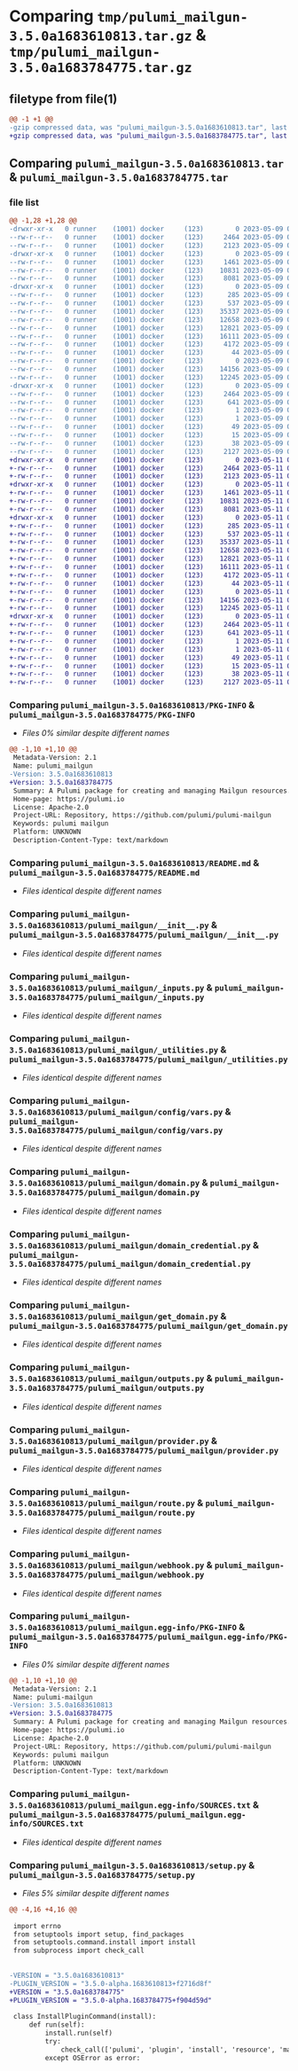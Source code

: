 # Comparing `tmp/pulumi_mailgun-3.5.0a1683610813.tar.gz` & `tmp/pulumi_mailgun-3.5.0a1683784775.tar.gz`

## filetype from file(1)

```diff
@@ -1 +1 @@
-gzip compressed data, was "pulumi_mailgun-3.5.0a1683610813.tar", last modified: Tue May  9 05:49:51 2023, max compression
+gzip compressed data, was "pulumi_mailgun-3.5.0a1683784775.tar", last modified: Thu May 11 06:09:31 2023, max compression
```

## Comparing `pulumi_mailgun-3.5.0a1683610813.tar` & `pulumi_mailgun-3.5.0a1683784775.tar`

### file list

```diff
@@ -1,28 +1,28 @@
-drwxr-xr-x   0 runner    (1001) docker     (123)        0 2023-05-09 05:49:51.554716 pulumi_mailgun-3.5.0a1683610813/
--rw-r--r--   0 runner    (1001) docker     (123)     2464 2023-05-09 05:49:51.554716 pulumi_mailgun-3.5.0a1683610813/PKG-INFO
--rw-r--r--   0 runner    (1001) docker     (123)     2123 2023-05-09 05:49:51.000000 pulumi_mailgun-3.5.0a1683610813/README.md
-drwxr-xr-x   0 runner    (1001) docker     (123)        0 2023-05-09 05:49:51.550716 pulumi_mailgun-3.5.0a1683610813/pulumi_mailgun/
--rw-r--r--   0 runner    (1001) docker     (123)     1461 2023-05-09 05:49:51.000000 pulumi_mailgun-3.5.0a1683610813/pulumi_mailgun/__init__.py
--rw-r--r--   0 runner    (1001) docker     (123)    10831 2023-05-09 05:49:51.000000 pulumi_mailgun-3.5.0a1683610813/pulumi_mailgun/_inputs.py
--rw-r--r--   0 runner    (1001) docker     (123)     8081 2023-05-09 05:49:51.000000 pulumi_mailgun-3.5.0a1683610813/pulumi_mailgun/_utilities.py
-drwxr-xr-x   0 runner    (1001) docker     (123)        0 2023-05-09 05:49:51.554716 pulumi_mailgun-3.5.0a1683610813/pulumi_mailgun/config/
--rw-r--r--   0 runner    (1001) docker     (123)      285 2023-05-09 05:49:51.000000 pulumi_mailgun-3.5.0a1683610813/pulumi_mailgun/config/__init__.py
--rw-r--r--   0 runner    (1001) docker     (123)      537 2023-05-09 05:49:51.000000 pulumi_mailgun-3.5.0a1683610813/pulumi_mailgun/config/vars.py
--rw-r--r--   0 runner    (1001) docker     (123)    35337 2023-05-09 05:49:51.000000 pulumi_mailgun-3.5.0a1683610813/pulumi_mailgun/domain.py
--rw-r--r--   0 runner    (1001) docker     (123)    12658 2023-05-09 05:49:51.000000 pulumi_mailgun-3.5.0a1683610813/pulumi_mailgun/domain_credential.py
--rw-r--r--   0 runner    (1001) docker     (123)    12821 2023-05-09 05:49:51.000000 pulumi_mailgun-3.5.0a1683610813/pulumi_mailgun/get_domain.py
--rw-r--r--   0 runner    (1001) docker     (123)    16111 2023-05-09 05:49:51.000000 pulumi_mailgun-3.5.0a1683610813/pulumi_mailgun/outputs.py
--rw-r--r--   0 runner    (1001) docker     (123)     4172 2023-05-09 05:49:51.000000 pulumi_mailgun-3.5.0a1683610813/pulumi_mailgun/provider.py
--rw-r--r--   0 runner    (1001) docker     (123)       44 2023-05-09 05:49:51.000000 pulumi_mailgun-3.5.0a1683610813/pulumi_mailgun/pulumi-plugin.json
--rw-r--r--   0 runner    (1001) docker     (123)        0 2023-05-09 05:49:51.000000 pulumi_mailgun-3.5.0a1683610813/pulumi_mailgun/py.typed
--rw-r--r--   0 runner    (1001) docker     (123)    14156 2023-05-09 05:49:51.000000 pulumi_mailgun-3.5.0a1683610813/pulumi_mailgun/route.py
--rw-r--r--   0 runner    (1001) docker     (123)    12245 2023-05-09 05:49:51.000000 pulumi_mailgun-3.5.0a1683610813/pulumi_mailgun/webhook.py
-drwxr-xr-x   0 runner    (1001) docker     (123)        0 2023-05-09 05:49:51.554716 pulumi_mailgun-3.5.0a1683610813/pulumi_mailgun.egg-info/
--rw-r--r--   0 runner    (1001) docker     (123)     2464 2023-05-09 05:49:51.000000 pulumi_mailgun-3.5.0a1683610813/pulumi_mailgun.egg-info/PKG-INFO
--rw-r--r--   0 runner    (1001) docker     (123)      641 2023-05-09 05:49:51.000000 pulumi_mailgun-3.5.0a1683610813/pulumi_mailgun.egg-info/SOURCES.txt
--rw-r--r--   0 runner    (1001) docker     (123)        1 2023-05-09 05:49:51.000000 pulumi_mailgun-3.5.0a1683610813/pulumi_mailgun.egg-info/dependency_links.txt
--rw-r--r--   0 runner    (1001) docker     (123)        1 2023-05-09 05:49:51.000000 pulumi_mailgun-3.5.0a1683610813/pulumi_mailgun.egg-info/not-zip-safe
--rw-r--r--   0 runner    (1001) docker     (123)       49 2023-05-09 05:49:51.000000 pulumi_mailgun-3.5.0a1683610813/pulumi_mailgun.egg-info/requires.txt
--rw-r--r--   0 runner    (1001) docker     (123)       15 2023-05-09 05:49:51.000000 pulumi_mailgun-3.5.0a1683610813/pulumi_mailgun.egg-info/top_level.txt
--rw-r--r--   0 runner    (1001) docker     (123)       38 2023-05-09 05:49:51.554716 pulumi_mailgun-3.5.0a1683610813/setup.cfg
--rw-r--r--   0 runner    (1001) docker     (123)     2127 2023-05-09 05:49:51.000000 pulumi_mailgun-3.5.0a1683610813/setup.py
+drwxr-xr-x   0 runner    (1001) docker     (123)        0 2023-05-11 06:09:31.527633 pulumi_mailgun-3.5.0a1683784775/
+-rw-r--r--   0 runner    (1001) docker     (123)     2464 2023-05-11 06:09:31.527633 pulumi_mailgun-3.5.0a1683784775/PKG-INFO
+-rw-r--r--   0 runner    (1001) docker     (123)     2123 2023-05-11 06:09:31.000000 pulumi_mailgun-3.5.0a1683784775/README.md
+drwxr-xr-x   0 runner    (1001) docker     (123)        0 2023-05-11 06:09:31.527633 pulumi_mailgun-3.5.0a1683784775/pulumi_mailgun/
+-rw-r--r--   0 runner    (1001) docker     (123)     1461 2023-05-11 06:09:31.000000 pulumi_mailgun-3.5.0a1683784775/pulumi_mailgun/__init__.py
+-rw-r--r--   0 runner    (1001) docker     (123)    10831 2023-05-11 06:09:31.000000 pulumi_mailgun-3.5.0a1683784775/pulumi_mailgun/_inputs.py
+-rw-r--r--   0 runner    (1001) docker     (123)     8081 2023-05-11 06:09:31.000000 pulumi_mailgun-3.5.0a1683784775/pulumi_mailgun/_utilities.py
+drwxr-xr-x   0 runner    (1001) docker     (123)        0 2023-05-11 06:09:31.527633 pulumi_mailgun-3.5.0a1683784775/pulumi_mailgun/config/
+-rw-r--r--   0 runner    (1001) docker     (123)      285 2023-05-11 06:09:31.000000 pulumi_mailgun-3.5.0a1683784775/pulumi_mailgun/config/__init__.py
+-rw-r--r--   0 runner    (1001) docker     (123)      537 2023-05-11 06:09:31.000000 pulumi_mailgun-3.5.0a1683784775/pulumi_mailgun/config/vars.py
+-rw-r--r--   0 runner    (1001) docker     (123)    35337 2023-05-11 06:09:31.000000 pulumi_mailgun-3.5.0a1683784775/pulumi_mailgun/domain.py
+-rw-r--r--   0 runner    (1001) docker     (123)    12658 2023-05-11 06:09:31.000000 pulumi_mailgun-3.5.0a1683784775/pulumi_mailgun/domain_credential.py
+-rw-r--r--   0 runner    (1001) docker     (123)    12821 2023-05-11 06:09:31.000000 pulumi_mailgun-3.5.0a1683784775/pulumi_mailgun/get_domain.py
+-rw-r--r--   0 runner    (1001) docker     (123)    16111 2023-05-11 06:09:31.000000 pulumi_mailgun-3.5.0a1683784775/pulumi_mailgun/outputs.py
+-rw-r--r--   0 runner    (1001) docker     (123)     4172 2023-05-11 06:09:31.000000 pulumi_mailgun-3.5.0a1683784775/pulumi_mailgun/provider.py
+-rw-r--r--   0 runner    (1001) docker     (123)       44 2023-05-11 06:09:31.000000 pulumi_mailgun-3.5.0a1683784775/pulumi_mailgun/pulumi-plugin.json
+-rw-r--r--   0 runner    (1001) docker     (123)        0 2023-05-11 06:09:31.000000 pulumi_mailgun-3.5.0a1683784775/pulumi_mailgun/py.typed
+-rw-r--r--   0 runner    (1001) docker     (123)    14156 2023-05-11 06:09:31.000000 pulumi_mailgun-3.5.0a1683784775/pulumi_mailgun/route.py
+-rw-r--r--   0 runner    (1001) docker     (123)    12245 2023-05-11 06:09:31.000000 pulumi_mailgun-3.5.0a1683784775/pulumi_mailgun/webhook.py
+drwxr-xr-x   0 runner    (1001) docker     (123)        0 2023-05-11 06:09:31.527633 pulumi_mailgun-3.5.0a1683784775/pulumi_mailgun.egg-info/
+-rw-r--r--   0 runner    (1001) docker     (123)     2464 2023-05-11 06:09:31.000000 pulumi_mailgun-3.5.0a1683784775/pulumi_mailgun.egg-info/PKG-INFO
+-rw-r--r--   0 runner    (1001) docker     (123)      641 2023-05-11 06:09:31.000000 pulumi_mailgun-3.5.0a1683784775/pulumi_mailgun.egg-info/SOURCES.txt
+-rw-r--r--   0 runner    (1001) docker     (123)        1 2023-05-11 06:09:31.000000 pulumi_mailgun-3.5.0a1683784775/pulumi_mailgun.egg-info/dependency_links.txt
+-rw-r--r--   0 runner    (1001) docker     (123)        1 2023-05-11 06:09:31.000000 pulumi_mailgun-3.5.0a1683784775/pulumi_mailgun.egg-info/not-zip-safe
+-rw-r--r--   0 runner    (1001) docker     (123)       49 2023-05-11 06:09:31.000000 pulumi_mailgun-3.5.0a1683784775/pulumi_mailgun.egg-info/requires.txt
+-rw-r--r--   0 runner    (1001) docker     (123)       15 2023-05-11 06:09:31.000000 pulumi_mailgun-3.5.0a1683784775/pulumi_mailgun.egg-info/top_level.txt
+-rw-r--r--   0 runner    (1001) docker     (123)       38 2023-05-11 06:09:31.527633 pulumi_mailgun-3.5.0a1683784775/setup.cfg
+-rw-r--r--   0 runner    (1001) docker     (123)     2127 2023-05-11 06:09:31.000000 pulumi_mailgun-3.5.0a1683784775/setup.py
```

### Comparing `pulumi_mailgun-3.5.0a1683610813/PKG-INFO` & `pulumi_mailgun-3.5.0a1683784775/PKG-INFO`

 * *Files 0% similar despite different names*

```diff
@@ -1,10 +1,10 @@
 Metadata-Version: 2.1
 Name: pulumi_mailgun
-Version: 3.5.0a1683610813
+Version: 3.5.0a1683784775
 Summary: A Pulumi package for creating and managing Mailgun resources.
 Home-page: https://pulumi.io
 License: Apache-2.0
 Project-URL: Repository, https://github.com/pulumi/pulumi-mailgun
 Keywords: pulumi mailgun
 Platform: UNKNOWN
 Description-Content-Type: text/markdown
```

### Comparing `pulumi_mailgun-3.5.0a1683610813/README.md` & `pulumi_mailgun-3.5.0a1683784775/README.md`

 * *Files identical despite different names*

### Comparing `pulumi_mailgun-3.5.0a1683610813/pulumi_mailgun/__init__.py` & `pulumi_mailgun-3.5.0a1683784775/pulumi_mailgun/__init__.py`

 * *Files identical despite different names*

### Comparing `pulumi_mailgun-3.5.0a1683610813/pulumi_mailgun/_inputs.py` & `pulumi_mailgun-3.5.0a1683784775/pulumi_mailgun/_inputs.py`

 * *Files identical despite different names*

### Comparing `pulumi_mailgun-3.5.0a1683610813/pulumi_mailgun/_utilities.py` & `pulumi_mailgun-3.5.0a1683784775/pulumi_mailgun/_utilities.py`

 * *Files identical despite different names*

### Comparing `pulumi_mailgun-3.5.0a1683610813/pulumi_mailgun/config/vars.py` & `pulumi_mailgun-3.5.0a1683784775/pulumi_mailgun/config/vars.py`

 * *Files identical despite different names*

### Comparing `pulumi_mailgun-3.5.0a1683610813/pulumi_mailgun/domain.py` & `pulumi_mailgun-3.5.0a1683784775/pulumi_mailgun/domain.py`

 * *Files identical despite different names*

### Comparing `pulumi_mailgun-3.5.0a1683610813/pulumi_mailgun/domain_credential.py` & `pulumi_mailgun-3.5.0a1683784775/pulumi_mailgun/domain_credential.py`

 * *Files identical despite different names*

### Comparing `pulumi_mailgun-3.5.0a1683610813/pulumi_mailgun/get_domain.py` & `pulumi_mailgun-3.5.0a1683784775/pulumi_mailgun/get_domain.py`

 * *Files identical despite different names*

### Comparing `pulumi_mailgun-3.5.0a1683610813/pulumi_mailgun/outputs.py` & `pulumi_mailgun-3.5.0a1683784775/pulumi_mailgun/outputs.py`

 * *Files identical despite different names*

### Comparing `pulumi_mailgun-3.5.0a1683610813/pulumi_mailgun/provider.py` & `pulumi_mailgun-3.5.0a1683784775/pulumi_mailgun/provider.py`

 * *Files identical despite different names*

### Comparing `pulumi_mailgun-3.5.0a1683610813/pulumi_mailgun/route.py` & `pulumi_mailgun-3.5.0a1683784775/pulumi_mailgun/route.py`

 * *Files identical despite different names*

### Comparing `pulumi_mailgun-3.5.0a1683610813/pulumi_mailgun/webhook.py` & `pulumi_mailgun-3.5.0a1683784775/pulumi_mailgun/webhook.py`

 * *Files identical despite different names*

### Comparing `pulumi_mailgun-3.5.0a1683610813/pulumi_mailgun.egg-info/PKG-INFO` & `pulumi_mailgun-3.5.0a1683784775/pulumi_mailgun.egg-info/PKG-INFO`

 * *Files 0% similar despite different names*

```diff
@@ -1,10 +1,10 @@
 Metadata-Version: 2.1
 Name: pulumi-mailgun
-Version: 3.5.0a1683610813
+Version: 3.5.0a1683784775
 Summary: A Pulumi package for creating and managing Mailgun resources.
 Home-page: https://pulumi.io
 License: Apache-2.0
 Project-URL: Repository, https://github.com/pulumi/pulumi-mailgun
 Keywords: pulumi mailgun
 Platform: UNKNOWN
 Description-Content-Type: text/markdown
```

### Comparing `pulumi_mailgun-3.5.0a1683610813/pulumi_mailgun.egg-info/SOURCES.txt` & `pulumi_mailgun-3.5.0a1683784775/pulumi_mailgun.egg-info/SOURCES.txt`

 * *Files identical despite different names*

### Comparing `pulumi_mailgun-3.5.0a1683610813/setup.py` & `pulumi_mailgun-3.5.0a1683784775/setup.py`

 * *Files 5% similar despite different names*

```diff
@@ -4,16 +4,16 @@
 
 import errno
 from setuptools import setup, find_packages
 from setuptools.command.install import install
 from subprocess import check_call
 
 
-VERSION = "3.5.0a1683610813"
-PLUGIN_VERSION = "3.5.0-alpha.1683610813+f2716d8f"
+VERSION = "3.5.0a1683784775"
+PLUGIN_VERSION = "3.5.0-alpha.1683784775+f904d59d"
 
 class InstallPluginCommand(install):
     def run(self):
         install.run(self)
         try:
             check_call(['pulumi', 'plugin', 'install', 'resource', 'mailgun', PLUGIN_VERSION])
         except OSError as error:
```

